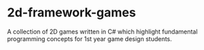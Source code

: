 # 2d-framework-games
A collection of 2D games written in C# which highlight fundamental programming concepts for 1st year game design students.
